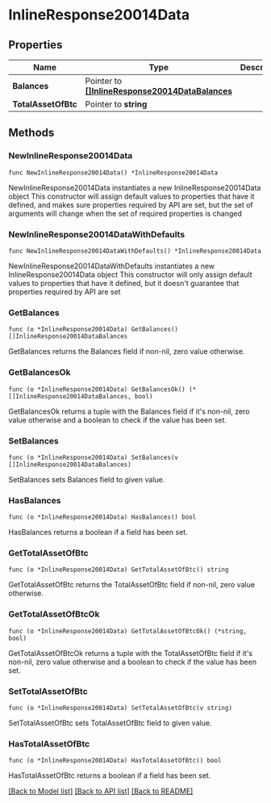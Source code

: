 # InlineResponse20014Data

## Properties

Name | Type | Description | Notes
------------ | ------------- | ------------- | -------------
**Balances** | Pointer to [**[]InlineResponse20014DataBalances**](InlineResponse20014DataBalances.md) |  | [optional] 
**TotalAssetOfBtc** | Pointer to **string** |  | [optional] 

## Methods

### NewInlineResponse20014Data

`func NewInlineResponse20014Data() *InlineResponse20014Data`

NewInlineResponse20014Data instantiates a new InlineResponse20014Data object
This constructor will assign default values to properties that have it defined,
and makes sure properties required by API are set, but the set of arguments
will change when the set of required properties is changed

### NewInlineResponse20014DataWithDefaults

`func NewInlineResponse20014DataWithDefaults() *InlineResponse20014Data`

NewInlineResponse20014DataWithDefaults instantiates a new InlineResponse20014Data object
This constructor will only assign default values to properties that have it defined,
but it doesn't guarantee that properties required by API are set

### GetBalances

`func (o *InlineResponse20014Data) GetBalances() []InlineResponse20014DataBalances`

GetBalances returns the Balances field if non-nil, zero value otherwise.

### GetBalancesOk

`func (o *InlineResponse20014Data) GetBalancesOk() (*[]InlineResponse20014DataBalances, bool)`

GetBalancesOk returns a tuple with the Balances field if it's non-nil, zero value otherwise
and a boolean to check if the value has been set.

### SetBalances

`func (o *InlineResponse20014Data) SetBalances(v []InlineResponse20014DataBalances)`

SetBalances sets Balances field to given value.

### HasBalances

`func (o *InlineResponse20014Data) HasBalances() bool`

HasBalances returns a boolean if a field has been set.

### GetTotalAssetOfBtc

`func (o *InlineResponse20014Data) GetTotalAssetOfBtc() string`

GetTotalAssetOfBtc returns the TotalAssetOfBtc field if non-nil, zero value otherwise.

### GetTotalAssetOfBtcOk

`func (o *InlineResponse20014Data) GetTotalAssetOfBtcOk() (*string, bool)`

GetTotalAssetOfBtcOk returns a tuple with the TotalAssetOfBtc field if it's non-nil, zero value otherwise
and a boolean to check if the value has been set.

### SetTotalAssetOfBtc

`func (o *InlineResponse20014Data) SetTotalAssetOfBtc(v string)`

SetTotalAssetOfBtc sets TotalAssetOfBtc field to given value.

### HasTotalAssetOfBtc

`func (o *InlineResponse20014Data) HasTotalAssetOfBtc() bool`

HasTotalAssetOfBtc returns a boolean if a field has been set.


[[Back to Model list]](../README.md#documentation-for-models) [[Back to API list]](../README.md#documentation-for-api-endpoints) [[Back to README]](../README.md)


